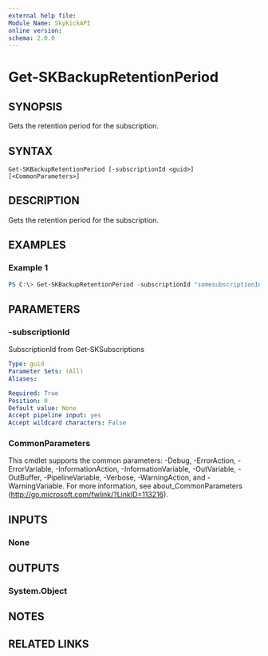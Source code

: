 ```yaml
---
external help file:
Module Name: SkykickAPI
online version:
schema: 2.0.0
---
```


# Get-SKBackupRetentionPeriod

## SYNOPSIS
Gets the retention period for the subscription.

## SYNTAX

```
Get-SKBackupRetentionPeriod [-subscriptionId <guid>] [<CommonParameters>]
```

## DESCRIPTION
Gets the retention period for the subscription.

## EXAMPLES

### Example 1
```powershell
PS C:\> Get-SKBackupRetentionPeriod -subscriptionId "somesubscriptionId"
```

## PARAMETERS

### -subscriptionId
SubscriptionId from Get-SKSubscriptions

```yaml
Type: guid
Parameter Sets: (All)
Aliases:

Required: True
Position: 0
Default value: None
Accept pipeline input: yes
Accept wildcard characters: False
```

### CommonParameters
This cmdlet supports the common parameters: -Debug, -ErrorAction, -ErrorVariable, -InformationAction, -InformationVariable, -OutVariable, -OutBuffer, -PipelineVariable, -Verbose, -WarningAction, and -WarningVariable.
For more information, see about_CommonParameters (http://go.microsoft.com/fwlink/?LinkID=113216).

## INPUTS

### None

## OUTPUTS

### System.Object
## NOTES

## RELATED LINKS
